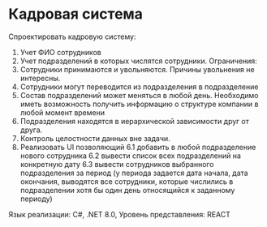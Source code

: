 # Кадровая система

Спроектировать кадровую систему:
 1. Учет ФИО сотрудников
 2. Учет подразделений в которых числятся сотрудники.
Ограничения:
 1. Сотрудники принимаются и увольняются. Причины увольнения не интересны.
 2. Сотрудники могут переводится из подразделения в подразделение
 3. Состав подразделений может меняться в любой день. Необходимо иметь возможность получить информацию о структуре компании в любой момент времени
 4. Подразделения находятся в иерархической зависимости друг от друга.
 5. Контроль целостности данных вне задачи.
 6. Реализовать UI позволяющий 
 6.1 добавить в любой подразделение нового сотрудника
 6.2 вывести список всех подразделений на конкретную дату
 6.3 вывести сотрудников выбранного подразделения за период (у периода задается дата начала, дата окончания, выводятся все сотрудники, которые числились в подразделении хотя бы один день относящийся к заданному периоду)

Язык реализации: C#, .NET 8.0, 
Уровень представления: REACT
